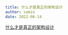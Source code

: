 ```yaml
title: 什么才是真正的架构设计
author: samin
date: 2022-06-14
```

[什么才是真正的架构设计](https://gaudy-feels-700.notion.site/5493ea5acf324566bb87fb1380b0ee38)